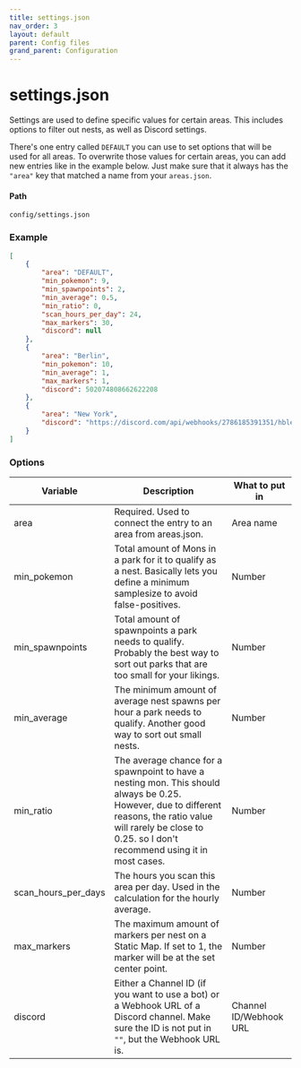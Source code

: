```yaml
---
title: settings.json
nav_order: 3
layout: default
parent: Config files
grand_parent: Configuration
---
```


# settings.json

Settings are used to define specific values for certain areas. This includes options to filter out nests, as well as Discord settings.

There's one entry called `DEFAULT` you can use to set options that will be used for all areas. To overwrite those values for certain areas, you can add new entries like in the example below. Just make sure that it always has the `"area"` key that matched a name from your `areas.json`.

#### Path

```
config/settings.json
```

### Example

```json
[
    {
        "area": "DEFAULT",
        "min_pokemon": 9,
        "min_spawnpoints": 2,
        "min_average": 0.5,
        "min_ratio": 0,
        "scan_hours_per_day": 24,
        "max_markers": 30,
        "discord": null
    },
    {
        "area": "Berlin",
        "min_pokemon": 10,
        "min_average": 1,
        "max_markers": 1,
        "discord": 502074808662622208
    },
    {
        "area": "New York",
        "discord": "https://discord.com/api/webhooks/2786185391351/hblec87EH29nwmB82skjw18MEmdhd8ndD1L"
    }
]
```

### Options

| Variable | Description | What to put in |
|---|---|---|
| area | Required. Used to connect the entry to an area from areas.json. | Area name |
| min_pokemon | Total amount of Mons in a park for it to qualify as a nest. Basically lets you define a minimum samplesize to avoid false-positives. | Number
| min_spawnpoints | Total amount of spawnpoints a park needs to qualify. Probably the best way to sort out parks that are too small for your likings. | Number
| min_average | The minimum amount of average nest spawns per hour a park needs to qualify. Another good way to sort out small nests. | Number
| min_ratio | The average chance for a spawnpoint to have a nesting mon. This should always be 0.25. However, due to different reasons, the ratio value will rarely be close to 0.25. so I don't recommend using it in most cases. | Number
| scan_hours_per_days | The hours you scan this area per day. Used in the calculation for the hourly average. | Number
| max_markers | The maximum amount of markers per nest on a Static Map. If set to 1, the marker will be at the set center point. | Number
| discord | Either a Channel ID (if you want to use a bot) or a Webhook URL of a Discord channel. Make sure the ID is not put in `""`, but the Webhook URL is. | Channel ID/Webhook URL